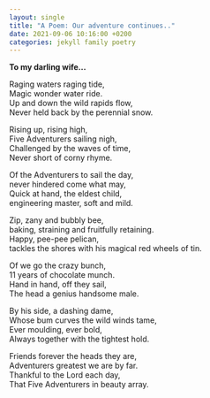 ```yaml
---
layout: single
title: "A Poem: Our adventure continues.."
date: 2021-09-06 10:16:00 +0200
categories: jekyll family poetry 
---
```


__To my darling wife...__

Raging waters raging tide,\
Magic wonder water ride.\
Up and down the wild rapids flow,\
Never held back by the perennial snow.

Rising up, rising high,  
Five Adventurers sailing nigh,  
Challenged by the waves of time,  
Never short of corny rhyme.

Of the Adventurers to sail the day,  
never hindered come what may,  
Quick at hand, the eldest child,  
engineering master, soft and mild.

Zip, zany and bubbly bee,  
baking, straining and fruitfully retaining.  
Happy, pee-pee pelican,  
tackles the shores with his magical red wheels of tin.

Of we go the crazy bunch,  
11 years of chocolate munch.  
Hand in hand, off they sail,  
The head a genius handsome male.

By his side, a dashing dame,  
Whose bum curves the wild winds tame,  
Ever moulding, ever bold,  
Always together with the tightest hold.

Friends forever the heads they are,  
Adventurers greatest we are by far.  
Thankful to the Lord each day,  
That Five Adventurers in beauty array.






